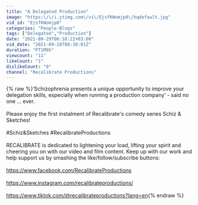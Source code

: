 ```yaml
---
title: "A Delegated Production"
image: "https:\/\/i.ytimg.com\/vi\/EjsfKWomjp0\/hqdefault.jpg"
vid_id: "EjsfKWomjp0"
categories: "People-Blogs"
tags: ["Delegated","Production"]
date: "2021-09-29T06:18:22+03:00"
vid_date: "2021-09-28T08:30:01Z"
duration: "PT1M9S"
viewcount: "11"
likeCount: "1"
dislikeCount: "0"
channel: "Recalibrate Productions"
---
```

{% raw %}‘Schizophrenia presents a unique opportunity to improve your delegation skills, especially when running a production company’ - said no one … ever.  <br /><br />Please enjoy the first instalment of Recalibrate's comedy series Schiz &amp; Sketches! <br /><br />#Schiz&amp;Sketches #RecalibrateProductions <br /><br />RECALIBRATE is dedicated to lightening your load, lifting your spirit and cheering you on with our video and film content. Keep up with our work and help support us by smashing the like/follow/subscribe buttons:<br /><br /><a rel="nofollow" target="blank" href="https://www.facebook.com/RecalibrateProductions">https://www.facebook.com/RecalibrateProductions</a><br /><br /><a rel="nofollow" target="blank" href="https://www.instagram.com/recalibrateproductions/">https://www.instagram.com/recalibrateproductions/</a><br /><br /><a rel="nofollow" target="blank" href="https://www.tiktok.com/@recalibrateproductions?lang=en">https://www.tiktok.com/@recalibrateproductions?lang=en</a>{% endraw %}
